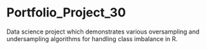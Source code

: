 # Portfolio_Project_30
Data science project which demonstrates various oversampling and undersampling algorithms for handling class imbalance in R.

